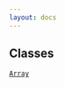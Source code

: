 ```yaml
---
layout: docs
---
```

## Classes

<a href="../object/Array.html#Array"
target="main"><code>Array</code></a>  
